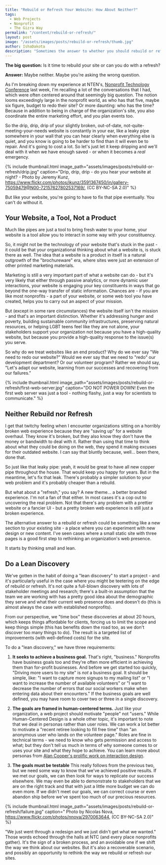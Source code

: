 ```yaml
---
title: "Rebuild or Refresh Your Website: How About Neither?"
tags:
  - Web Projects
  - Nonprofit
  - The Gizra Way
permalink: "/content/rebuild-or-refresh/"
layout: post  
image: "/assets/images/posts/rebuild-or-refresh/thumb.jpg"   
author: IshaDakota  
description: "Sometimes the answer to whether you should rebuild or refresh your website is neither - a lean discovery can help you out."
---
```


**The big question:** Is it time to rebuild your site or can you do with a refresh?

**Answer:** Maybe neither. Maybe you're asking the wrong question.

As I'm breaking down my experience at NTEN's, [Nonprofit Technology Conference](https://www.nten.org/ntc/) last week, I'm recalling a lot of the conversations that I had, which were often centered around that seemingly big question. The notion looms exceedingly large in the nonprofit world, as who has that five, maybe six figure, budget to redo their site? Or more daunting: who has the time? Because in addition to being in charge of the organization's site, you also coordinate the entire marketing effort, and you plan events too.

<!-- more -->

So the drip, drip, drip of your slightly broken, out-of-date, not-quite-meeting-your-needs website is constantly in your ear, like a leaky pipe somewhere in your wall that you can hear clearly when everything else is quiet, and you know is going to be harder to find than it will even be to repair. And it's going to cost a lot. So let's just let it keep dripping and we'll deal with it when we have enough saved - or when it becomes a *real* emergency.

{% include thumbnail.html image_path="assets/images/posts/rebuild-or-refresh/drip.jpg" caption="Drip, drip, drip - do you hear your website at night? - Photo by Jeremy Kunz, https://www.flickr.com/photos/jkunz/3591367450/in/gallery-75059479@N00-72157627802537169/,  (CC BY-NC-SA 2.0)" %}

But like your website, you're going to have to fix that pipe eventually. You can't do without it.

## Your Website, a Tool, Not a Product

Much like pipes are just a tool to bring fresh water to your home, your website is a tool allow you to interact in some way with your constituency.

So, it might not be the technology of your website that's stuck in the past - it could be that your organizational thinking about what a website is, is stuck there as well. The idea that a website is a product in itself is a natural outgrowth of the "brochureware" era, where sites were just an extension of other printed marketing materials.

Marketing is still a very important part of what a website can do - but it's very likely that either through passive analytics, or more dynamic user interactions, your website is engaging your key constituents in ways that go beyond the one-way transfer of static information. Chances are - if you are like most nonprofits - a part of your website, or some web tool you have created, helps you to  carry out an aspect of your mission.

But (except in some rare circumstances) the website itself isn't the mission - and that's an important distinction. Whether it's addressing hunger and poverty, building sustainable community infrastructures, preserving natural resources, or helping LGBT teens feel like they are not alone, your stakeholders support your organization not because you have a high-quality website, but because you provide a high-quality response to the issue(s) you serve.

So why do we treat websites like an end product? Why do we ever say "We need to redo our website?" Would we ever say that we need to "redo" our development department? Or our volunteer program? Rather we should say, "Let's adapt our website, learning from our successes and recovering from our failures."

{% include thumbnail.html image_path="assets/images/posts/rebuild-or-refresh/first-web-server.jpg" caption="DO NOT POWER DOWN! Even the first web server was just a tool - nothing flashy, just a way for scientists to communicate." %}

## Neither Rebuild nor Refresh

I get that twitchy feeling when I encounter organizations sitting on a horribly broken web experience because they are "saving up" for a website overhaul. They know it's broken, but they also know they don't have the money or bandwidth to deal with it. Rather than using that time to think about what they could be doing on the web, they spend it making excuses for their outdated website. I can say that bluntly because, well... been there, done that.

So just like that leaky pipe: yeah, it would be great to have all new copper pipe throughout the house. That would keep you happy for years. But in the meantime, let's fix that leak. There's probably a simpler solution to your web problem and it's probably cheaper than a rebuild.

But what about a "refresh," you say? A new theme... a better branded experience. I'm not a fan of that either. In most cases it's a cop out to uncovering the real problem. Not that there's any problem with a prettier website or a fancier UI - but a pretty broken web experience is still just a broken experience.

The alternative answer to a rebuild or refresh could be something like a new section to your existing site - a place where you can experiment with new design or new content. I've seen cases where a small static site with three pages is a good first step to rethinking an organization's web presence.

It starts by thinking small and lean.

## Do a Lean Discovery

We've gotten in the habit of doing a "lean discovery" to start a project - and it's particularly useful in the case where you might be teetering on the edge of rebuild or refresh. It's not quite a full-blown discovery with lots of stakeholder meetings and research; there's a built-in assumption that the team we are working with has a pretty good idea about the demographic they serve and what their current web presence does and doesn't do (this is almost always the case with established nonprofits).

From our perspective, we "time box" these discoveries at about 20 hours, which keeps things affordable for clients, forcing us to limit the scope and keep things simple (this has benefits down the road too, as we don't discover too many things to do). The result is a targeted list of improvements (with well-defined costs) for the site.

To do a "lean discovery," we have three requirements:

1. **It seeks to achieve a business goal.** That's right, "business." Nonprofits have business goals too and they're often more efficient in achieving them than for-profit businesses. And before we get started too quickly, "Driving more users to my site" is *not* a business goal. It should be simple, like: "I want to capture more signups to my mailing list" or "I want to increase the number of available volunteers" or "I want to decrease the number of errors that our social workers make when entering data about their encounters." If the business goals are well defined, you may have room to cover two or three in a single discovery.

2. **The goals are framed in human-centered terms.** Just like your organization, a web project should motivate "people" not "users." While Human-Centered Design is a whole other topic, it's important to note that we deal in personas rather than user roles. We can work a lot better to motivate a "recent retiree looking to fill free time" than "an anonymous user who lands on the volunteer page." Roles are fine in technical terms - we need to know who gets permission and access to what; but they don't tell us much in terms of why someone comes to or uses your site and what they hope to achieve. You can learn more about personas from [Alan Cooper's prolific work on interaction design](https://www.cooper.com/journal/2001/08/perfecting_your_personas).

3. **The goals must be testable** This really follows from the previous two, but we need some way to know that we've achieved positive results. If we met our goals, we can then look for ways to replicate our success elsewhere. We may even be able to demonstrate to stakeholders that we are on the right track and that with just a little more budget we can do even more. If we didn't meet our goals, we can correct course or even abandon ship before we've spent too much of our precious resources.

{% include thumbnail.html image_path="assets/images/posts/rebuild-or-refresh/failure.jpg" caption=" Photo by Nicolas Nova, https://www.flickr.com/photos/nnova/2970063644,  (CC BY-NC-SA 2.0)" %}

 "We just went through a redesign and we just didn't get what we wanted." Those words echoed through the halls at NTC (and every place nonprofits gather). It's the sign of a broken process, and an avoidable one if we shift the way we think about our websites. But it's also a recoverable scenario, and possibly an opportunity to rethink the way we rebuild or refresh our sites.
